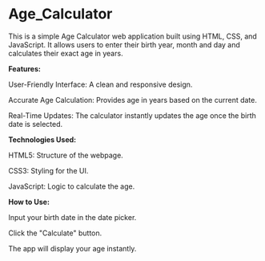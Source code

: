 # **Age_Calculator**

This is a simple Age Calculator web application built using HTML, CSS, and JavaScript. It allows users to enter their birth year, month and day and calculates their exact age in years.

**Features:**

User-Friendly Interface: A clean and responsive design.

Accurate Age Calculation: Provides age in years based on the current date.

Real-Time Updates: The calculator instantly updates the age once the birth date is selected.

**Technologies Used:**

HTML5: Structure of the webpage.

CSS3: Styling for the UI.

JavaScript: Logic to calculate the age.

**How to Use:**

Input your birth date in the date picker.

Click the "Calculate" button.

The app will display your age instantly.
